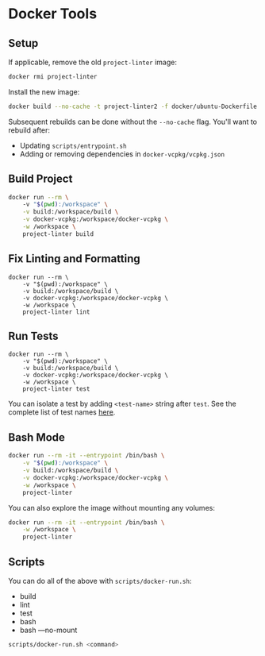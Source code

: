 # Docker Tools

## Setup

If applicable, remove the old `project-linter` image:

```bash
docker rmi project-linter
```

Install the new image:

```bash
docker build --no-cache -t project-linter2 -f docker/ubuntu-Dockerfile .
```

Subsequent rebuilds can be done without the `--no-cache` flag.
You'll want to rebuild after:

- Updating `scripts/entrypoint.sh`
- Adding or removing dependencies in `docker-vcpkg/vcpkg.json`

## Build Project
```bash
docker run --rm \                                                                                               ─╯
    -v "$(pwd):/workspace" \
    -v build:/workspace/build \
    -v docker-vcpkg:/workspace/docker-vcpkg \
    -w /workspace \
    project-linter build
```

## Fix Linting and Formatting
```
docker run --rm \
    -v "$(pwd):/workspace" \
    -v build:/workspace/build \
    -v docker-vcpkg:/workspace/docker-vcpkg \
    -w /workspace \
    project-linter lint
```

## Run Tests
```
docker run --rm \
    -v "$(pwd):/workspace" \
    -v build:/workspace/build \
    -v docker-vcpkg:/workspace/docker-vcpkg \
    -w /workspace \
    project-linter test
```
You can isolate a test by adding `<test-name>` string after `test`. See the complete list of test names [here](https://github.com/bgevko/nes-emu/blob/docs/docs/Test_Names.md).

## Bash Mode
```bash
docker run --rm -it --entrypoint /bin/bash \
    -v "$(pwd):/workspace" \
    -v build:/workspace/build \
    -v docker-vcpkg:/workspace/docker-vcpkg \
    -w /workspace \
    project-linter
```

You can also explore the image without mounting any volumes:
```bash
docker run --rm -it --entrypoint /bin/bash \
    -w /workspace \
    project-linter
```

## Scripts
You can do all of the above with `scripts/docker-run.sh`:

- build
- lint
- test
- bash
- bash —no-mount
```bash
scripts/docker-run.sh <command>
```
